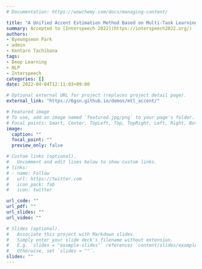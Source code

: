 ```yaml
---
# Documentation: https://wowchemy.com/docs/managing-content/

title: "A Unified Accent Estimation Method Based on Multi-Task Learning for Japanese Text-to-Speech"
summary: Accepted to [Interspeech 2022](https://interspeech2022.org/)
authors:
- Byeongseon Park
- admin
- Kentaro Tachibana
tags:
- Deep Learning
- NLP
- Interspeech
categories: []
date: 2022-04-04T12:11:03+09:00

# Optional external URL for project (replaces project detail page).
external_link: "https://6gsn.github.io/demos/mtl_accent/"

# Featured image
# To use, add an image named `featured.jpg/png` to your page's folder.
# Focal points: Smart, Center, TopLeft, Top, TopRight, Left, Right, BottomLeft, Bottom, BottomRight.
image:
  caption: ""
  focal_point: ""
  preview_only: false

# Custom links (optional).
#   Uncomment and edit lines below to show custom links.
# links:
# - name: Follow
#   url: https://twitter.com
#   icon_pack: fab
#   icon: twitter

url_code: ""
url_pdf: ""
url_slides: ""
url_video: ""

# Slides (optional).
#   Associate this project with Markdown slides.
#   Simply enter your slide deck's filename without extension.
#   E.g. `slides = "example-slides"` references `content/slides/example-slides.md`.
#   Otherwise, set `slides = ""`.
slides: ""
---
```

